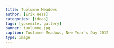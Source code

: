 ```yaml
---
title: Tuolumne Meadows
author: [Erik Hess]
categories: [ideas]
tags: [yosemite, gallery]
banner: tuolumne.jpg
caption: Tuolumne Meadows, New Year’s Day 2012
type: image
---
```


